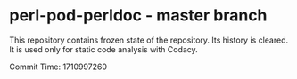 # perl-pod-perldoc - master branch

This repository contains frozen state of the repository.
Its history is cleared. It is used only for static code
analysis with Codacy.

Commit Time: 1710997260